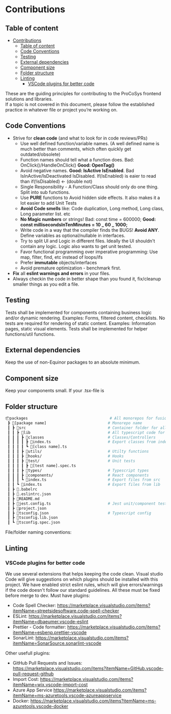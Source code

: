 # Contributions

## Table of content

-   [Contributions](#contributions)
    -   [Table of content](#table-of-content)
    -   [Code Conventions](#code-conventions)
    -   [Testing](#testing)
    -   [External dependencies](#external-dependencies)
    -   [Component size](#component-size)
    -   [Folder structure](#folder-structure)
    -   [Linting](#linting)
        -   [VSCode plugins for better code](#vscode-plugins-for-better-code)

These are the guiding principles for contributing to the ProCoSys frontend solutions and libraries.  
If a topic is not covered in this document, please follow the established practice in whatever file or project you’re working on.

## Code Conventions

-   Strive for **clean code** (and what to look for in code reviews/PRs)
    -   Use well defined function/variable names. (A well defined name is much better than comments, which often quickly get outdated/obsolete)
    -   Function names should tell what a function does. Bad: OnClick()/HandleOnClick() **Good: OpenTag()**
    -   Avoid negative names. **Good: IsActive IsEnabled**. Bad IsInActive/IsDeactivated IsDisabled. If(IsEnabled) is eaier to read than if(!isDisabled) <- (double not)
    -   Single Responsibility - A Function/Class should only do one thing. Split into sub functions.
    -   Use **PURE** functions to Avoid hidden side effects. It also makes it a lot easier to add Unit Tests
    -   **Avoid Code smells** like: Code duplication, Long method, Long class, Long parameter list. etc
    -   **No Magic numbers** or strings! Bad: const time = 600000; **Good: const millisecondsInTenMinutes = 10 _ 60 _ 1000;**
    -   Write code in a way that the compiler finds the BUGS! **Avoid ANY**. Define variables as optional/nullable in interfaces.
    -   Try to split UI and Logic in different files. Ideally the UI shouldn't contain any logic. Logic also wants to get unit tested.
    -   Favor functional programming over imperative programming: Use map, filter, find, etc instead of loops/ifs
    -   Prefer **immutable** objects/interfaces
    -   Avoid premature optimization - benchmark first.
-   **Fix** all **eslint warnings and errors** in your files.
-   Always checkin the code in better shape than you found it, fix/cleanup smaller things as you edit a file.

## Testing

Tests shall be implemented for components containing business logic and/or dynamic rendering. Examples: Forms, filtered content, checklists.
No tests are required for rendering of static content. Examples: Information pages, static visual elements.
Tests shall be implemented for helper functions/util functions.

## External dependencies

Keep the use of non-Equinor packages to an absolute minimum.

## Component size

Keep your components small. If your .tsx-file is

## Folder structure

```bash
📦packages                                    # All monorepos for fusion-workspace
 ┣ 📂[package name]                           # Monorepo name
 ┃ ┣ 📂src                                    # Container folder for all relevant folders/files
 ┃ ┃ ┣ 📂lib                                  # All typescript code for monorepo
 ┃ ┃ ┃ ┣ 📂classes                            # Classes/Controllers
 ┃ ┃ ┃ ┃ ┣ 📜index.ts                         # Export classes from index.ts
 ┃ ┃ ┃ ┃ ┗ 📜[class name].ts
 ┃ ┃ ┃ ┣ 📂utils/                             # Utilty functions
 ┃ ┃ ┃ ┣ 📂hooks/                             # Hooks
 ┃ ┃ ┃ ┣ 📂test/                              # Unit tests
 ┃ ┃ ┃ ┃ ┣ 📜[test name].spec.ts
 ┃ ┃ ┃ ┣ 📂types/                             # Typescript types
 ┃ ┃ ┃ ┣ 📂components/                        # React components
 ┃ ┃ ┃ ┗ 📜index.ts                           # Export files from src
 ┃ ┃ ┗ 📜index.ts                             # Export files from lib
 ┃ ┣ 📜.babelrc
 ┃ ┣ 📜.eslintrc.json
 ┃ ┣ 📜README.md
 ┃ ┣ 📜jest.config.ts                         # Jest unit/component test config
 ┃ ┣ 📜project.json
 ┃ ┣ 📜tsconfig.json                          # Typescript config
 ┃ ┣ 📜tsconfig.lib.json
 ┃ ┗ 📜tsconfig.spec.json
```

File/folder naming conventions:

## Linting

### VSCode plugins for better code

We use several extensions that helps keeping the code clean. Visual studio Code will give suggestions on which plugins should be installed with this project.
We have enabled strict eslint rules, which will give errors/warnings if the code doesn't follow our standard guidelines. All these must be fixed before merge to dev.
Must have plugins:

-   Code Spell Checker: <https://marketplace.visualstudio.com/items?itemName=streetsidesoftware.code-spell-checker>
-   ESLint: <https://marketplace.visualstudio.com/items?itemName=dbaeumer.vscode-eslint>
-   Prettier - Code formatter: <https://marketplace.visualstudio.com/items?itemName=esbenp.prettier-vscode>
-   SonarLint: <https://marketplace.visualstudio.com/items?itemName=SonarSource.sonarlint-vscode>

Other usefull plugins:

-   GitHub Pull Requests and Issues: <https://marketplace.visualstudio.com/items?itemName=GitHub.vscode-pull-request-github>
-   Import Cost: <https://marketplace.visualstudio.com/items?itemName=wix.vscode-import-cost>
-   Azure App Service <https://marketplace.visualstudio.com/items?itemName=ms-azuretools.vscode-azureappservice>
-   Docker: <https://marketplace.visualstudio.com/items?itemName=ms-azuretools.vscode-docker>
